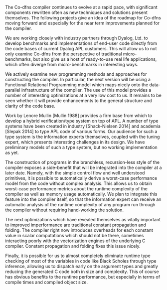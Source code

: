 The Co-dfns compiler continues to evolve at a rapid pace, with significant components rewritten often as new techniques and solutions present themselves. The following projects give an idea of the roadmap for Co-dfns moving forward and especially for the near term improvements planned for the compiler.

We are working closely with industry partners through Dyalog, Ltd. to develop benchmarks and implementations of end-user code directly from the code bases of current Dyalog APL customers. This will allow us to not only examine Co-dfns from the perspective of traditional micro-benchmarks, but also give us a host of ready-to-use real life applications, which often diverge from micro-benchmarks in interesting ways.

We actively examine new programming methods and approaches for constructing the compiler. In particular, the next version will be using a Functional Relational Programming model which maps nicely onto the data-parallel infrastructure of the compiler. The use of this model provides a number of interesting optimizations at a very low cost to us. It remains to be seen whether it will provide enhancements to the general structure and clarity of the code base.

Work by Lenore Mullin [Mullin 1988] provides a firm base from which to develop a hybrid verification/type system on top of APL. A number of type systems have been created in industry [Shack-Nielsen 2014] and academia [Slepak 2014] to type APL code of various forms. Our audience for such a type system is the information experts themselves, coupled with the tuning expert, which presents interesting challenges in its design. We have preliminary models of such a type system, but no working implementation as yet.

The construction of programs in the branchless, recursion-less style of the compiler exposes a side-benefit that will be integrated into the compiler at a later date. Namely, with the simple control flow and well understood primitives, it is possible to automatically derive a worst-case performance model from the code without complex analysis. This allows us to obtain worst-case performance metrics about the runtime complexity of the compiler as well as memory usage automatically. We plan to integrate this feature into the compiler itself, so that the information expert can receive an automatic analysis of the runtime complexity of any program run through the compiler without requiring hand-working the solution. 

The next optimizations which have revealed themselves as vitally important to improved imperformance are traditional constant propagation and folding. The compiler right now introduces overheads for each constant value in scalar computations which should not be there, sometimes interacting poorly with the vectorization engines of the underlying C compiler. Constant propagation and folding fixes this issue nicely.

Finally, it is possible for us to almost completely eliminate runtime type checking of most of the variables in code like Black Scholes through type inference, allowing us to dispatch early on the argument types and greatly reducing the generated C code both in size and complexity. This of course has obvious benefits to the runtime performance, but especially in terms of compile times and compiled object size.
